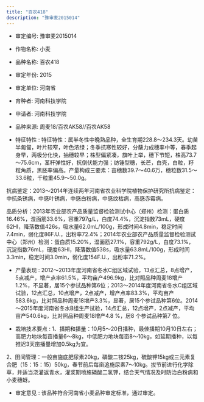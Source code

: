 ```yaml
---
title: "百农418"
description: "豫审麦2015014"
---
```

* 审定编号:  豫审麦2015014

*  作物名称:  小麦

*  品种名称:  百农418

*  审定年份:  2015

*  审定单位:  河南省

* 育种者:  河南科技学院

*  申请者:  河南科技学院

*  品种来源:  周麦18/百农AK58//百农AK58

*  特征特性 : 
特征特性：属半冬性中晚熟品种，全生育期228.8～234.3天。幼苗半匍匐，叶片较窄，叶色浓绿；冬季抗寒性较好，分蘖力成穗率中等，春季起身早，两极分化快，抽穗较早；株型偏紧凑，旗叶上举，穗下节短，株高73.7～75.6cm，茎秆弹性好，抗倒伏能力强；纺锤型穗，长芒，白壳，白粒，籽粒角质，黑胚率偏高。产量构成三要素：亩穗数39.7～40.6万，穗粒数31.5～33.6粒，千粒重45.9～50.0g。
抗病鉴定：2013～2014年连续两年河南省农业科学院植物保护研究所抗病鉴定：中抗条锈病，中感叶锈病，中感白粉病，中感纹枯病，高感赤霉病。
品质分析：2013年农业部农产品质量监督检验测试中心（郑州）检测：蛋白质16.46%，湿面筋33.6%，容重797g/L，白度74.4%，沉淀指数73mL，硬度62HI，降落数值426s，吸水量62.0mL/100g，形成时间4.8min，稳定时间7.4min，弱化度86F.U.，出粉率72.4%；2014年农业部农产品质量监督检验测试中心（郑州）检测：蛋白质15.20%，湿面筋27.1%，容重792g/L，白度73.1%，沉淀指数76mL，硬度63HI，降落数值538s，吸水量63.8mL/100g，形成时间3.3min，稳定时间3.0min，弱化度154F.U.，出粉率71.2%。

 
*  产量表现 : 
2012～2013年度河南省冬水C组区域试验，13点汇总，8点增产，5点减产，增产点率61.5%，平均亩产496.9kg，比对照品种周麦18增产1.2%，不显著，居15个参试品种第6位；2013～2014年度河南省冬水C组区域试验，12点汇总，10点增产，2点减产，增产点率83.3%，平均亩产583.6kg，比对照品种周麦18增产3.3%，显著，居15个参试品种第6位。2014～2015年度河南省冬水B组生产试验，14点汇总，12点增产，2点减产，平均亩产540.6kg，比对照品种周麦18增产4.8 %，居8 个参试品种第7 位。

*  栽培技术要点 : 
1、播期和播量：10月5～20日播种，最佳播期10月10日左右；高肥力地块每亩播量6～8kg，中低肥力地块每亩8～10kg，如延期播种，以每推迟3天亩播量增加0.5kg为宜。
2、田间管理：一般亩施底肥尿素20kg，磷酸二铵25kg，硫酸钾15kg或三元素复合肥（15：15：15）50kg，春节前后每亩追施尿素7～10kg。拔节前进行化学除草，并适当浇灌返青水，灌浆期喷施磷酸二氢钾，结合天气情况及时防治白粉病和小麦穗蚜。


*  审定意见 : 
该品种符合河南省小麦品种审定标准，通过审定。
